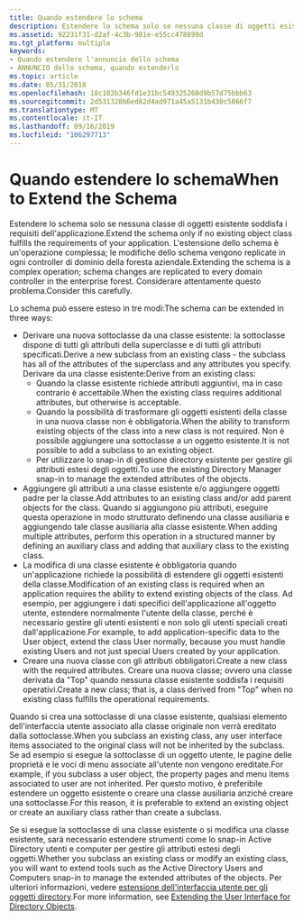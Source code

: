 ```yaml
---
title: Quando estendere lo schema
description: Estendere lo schema solo se nessuna classe di oggetti esistente soddisfa i requisiti dell'applicazione. L'estensione dello schema è un'operazione complessa; le modifiche dello schema vengono replicate in ogni controller di dominio della foresta aziendale. Considerare attentamente questo problema.
ms.assetid: 92231f31-d2af-4c3b-981e-e55cc478899d
ms.tgt_platform: multiple
keywords:
- Quando estendere l'annuncio dello schema
- ANNUNCIO dello schema, quando estenderlo
ms.topic: article
ms.date: 05/31/2018
ms.openlocfilehash: 18c182b346fd1e31bc549325260d9b57d75bbb63
ms.sourcegitcommit: 2d531328b6ed82d4ad971a45a5131b430c5866f7
ms.translationtype: MT
ms.contentlocale: it-IT
ms.lasthandoff: 09/16/2019
ms.locfileid: "106297713"
---
```

# <a name="when-to-extend-the-schema"></a><span data-ttu-id="fb603-107">Quando estendere lo schema</span><span class="sxs-lookup"><span data-stu-id="fb603-107">When to Extend the Schema</span></span>

<span data-ttu-id="fb603-108">Estendere lo schema solo se nessuna classe di oggetti esistente soddisfa i requisiti dell'applicazione.</span><span class="sxs-lookup"><span data-stu-id="fb603-108">Extend the schema only if no existing object class fulfills the requirements of your application.</span></span> <span data-ttu-id="fb603-109">L'estensione dello schema è un'operazione complessa; le modifiche dello schema vengono replicate in ogni controller di dominio della foresta aziendale.</span><span class="sxs-lookup"><span data-stu-id="fb603-109">Extending the schema is a complex operation; schema changes are replicated to every domain controller in the enterprise forest.</span></span> <span data-ttu-id="fb603-110">Considerare attentamente questo problema.</span><span class="sxs-lookup"><span data-stu-id="fb603-110">Consider this carefully.</span></span>

<span data-ttu-id="fb603-111">Lo schema può essere esteso in tre modi:</span><span class="sxs-lookup"><span data-stu-id="fb603-111">The schema can be extended in three ways:</span></span>

-   <span data-ttu-id="fb603-112">Derivare una nuova sottoclasse da una classe esistente: la sottoclasse dispone di tutti gli attributi della superclasse e di tutti gli attributi specificati.</span><span class="sxs-lookup"><span data-stu-id="fb603-112">Derive a new subclass from an existing class - the subclass has all of the attributes of the superclass and any attributes you specify.</span></span> <span data-ttu-id="fb603-113">Derivare da una classe esistente:</span><span class="sxs-lookup"><span data-stu-id="fb603-113">Derive from an existing class:</span></span>
    -   <span data-ttu-id="fb603-114">Quando la classe esistente richiede attributi aggiuntivi, ma in caso contrario è accettabile.</span><span class="sxs-lookup"><span data-stu-id="fb603-114">When the existing class requires additional attributes, but otherwise is acceptable.</span></span>
    -   <span data-ttu-id="fb603-115">Quando la possibilità di trasformare gli oggetti esistenti della classe in una nuova classe non è obbligatoria.</span><span class="sxs-lookup"><span data-stu-id="fb603-115">When the ability to transform existing objects of the class into a new class is not required.</span></span> <span data-ttu-id="fb603-116">Non è possibile aggiungere una sottoclasse a un oggetto esistente.</span><span class="sxs-lookup"><span data-stu-id="fb603-116">It is not possible to add a subclass to an existing object.</span></span>
    -   <span data-ttu-id="fb603-117">Per utilizzare lo snap-in di gestione directory esistente per gestire gli attributi estesi degli oggetti.</span><span class="sxs-lookup"><span data-stu-id="fb603-117">To use the existing Directory Manager snap-in to manage the extended attributes of the objects.</span></span>
-   <span data-ttu-id="fb603-118">Aggiungere gli attributi a una classe esistente e/o aggiungere oggetti padre per la classe.</span><span class="sxs-lookup"><span data-stu-id="fb603-118">Add attributes to an existing class and/or add parent objects for the class.</span></span> <span data-ttu-id="fb603-119">Quando si aggiungono più attributi, eseguire questa operazione in modo strutturato definendo una classe ausiliaria e aggiungendo tale classe ausiliaria alla classe esistente.</span><span class="sxs-lookup"><span data-stu-id="fb603-119">When adding multiple attributes, perform this operation in a structured manner by defining an auxiliary class and adding that auxiliary class to the existing class.</span></span>
-   <span data-ttu-id="fb603-120">La modifica di una classe esistente è obbligatoria quando un'applicazione richiede la possibilità di estendere gli oggetti esistenti della classe.</span><span class="sxs-lookup"><span data-stu-id="fb603-120">Modification of an existing class is required when an application requires the ability to extend existing objects of the class.</span></span> <span data-ttu-id="fb603-121">Ad esempio, per aggiungere i dati specifici dell'applicazione all'oggetto utente, estendere normalmente l'utente della classe, perché è necessario gestire gli utenti esistenti e non solo gli utenti speciali creati dall'applicazione.</span><span class="sxs-lookup"><span data-stu-id="fb603-121">For example, to add application-specific data to the User object, extend the class User normally, because you must handle existing Users and not just special Users created by your application.</span></span>
-   <span data-ttu-id="fb603-122">Creare una nuova classe con gli attributi obbligatori.</span><span class="sxs-lookup"><span data-stu-id="fb603-122">Create a new class with the required attributes.</span></span> <span data-ttu-id="fb603-123">Creare una nuova classe; ovvero una classe derivata da "Top" quando nessuna classe esistente soddisfa i requisiti operativi.</span><span class="sxs-lookup"><span data-stu-id="fb603-123">Create a new class; that is, a class derived from "Top" when no existing class fulfills the operational requirements.</span></span>

<span data-ttu-id="fb603-124">Quando si crea una sottoclasse di una classe esistente, qualsiasi elemento dell'interfaccia utente associato alla classe originale non verrà ereditato dalla sottoclasse.</span><span class="sxs-lookup"><span data-stu-id="fb603-124">When you subclass an existing class, any user interface items associated to the original class will not be inherited by the subclass.</span></span> <span data-ttu-id="fb603-125">Se ad esempio si esegue la sottoclasse di un oggetto utente, le pagine delle proprietà e le voci di menu associate all'utente non vengono ereditate.</span><span class="sxs-lookup"><span data-stu-id="fb603-125">For example, if you subclass a user object, the property pages and menu items associated to user are not inherited.</span></span> <span data-ttu-id="fb603-126">Per questo motivo, è preferibile estendere un oggetto esistente o creare una classe ausiliaria anziché creare una sottoclasse.</span><span class="sxs-lookup"><span data-stu-id="fb603-126">For this reason, it is preferable to extend an existing object or create an auxiliary class rather than create a subclass.</span></span>

<span data-ttu-id="fb603-127">Se si esegue la sottoclasse di una classe esistente o si modifica una classe esistente, sarà necessario estendere strumenti come lo snap-in Active Directory utenti e computer per gestire gli attributi estesi degli oggetti.</span><span class="sxs-lookup"><span data-stu-id="fb603-127">Whether you subclass an existing class or modify an existing class, you will want to extend tools such as the Active Directory Users and Computers snap-in to manage the extended attributes of the objects.</span></span> <span data-ttu-id="fb603-128">Per ulteriori informazioni, vedere [estensione dell'interfaccia utente per gli oggetti directory](extending-the-user-interface-for-directory-objects.md).</span><span class="sxs-lookup"><span data-stu-id="fb603-128">For more information, see [Extending the User Interface for Directory Objects](extending-the-user-interface-for-directory-objects.md).</span></span>

 

 




